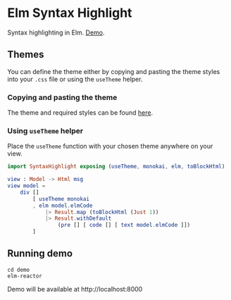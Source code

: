 # Elm Syntax Highlight

Syntax highlighting in Elm. [Demo](https://pablohirafuji.github.io/elm-syntax-highlight/).

## Themes

You can define the theme either by copying and pasting the theme styles into your `.css` file or using the `useTheme` helper.

### Copying and pasting the theme

The theme and required styles can be found [here](https://github.com/pablohirafuji/elm-syntax-highlight/blob/master/themes.md).

### Using `useTheme` helper

Place the `useTheme` function with your chosen theme anywhere on your view.

```elm
import SyntaxHighlight exposing (useTheme, monokai, elm, toBlockHtml)

view : Model -> Html msg
view model =
    div []
        [ useTheme monokai
        , elm model.elmCode
            |> Result.map (toBlockHtml (Just 1))
            |> Result.withDefault
                (pre [] [ code [] [ text model.elmCode ]])
        ]
```


## Running demo

```shell
cd demo
elm-reactor
```

Demo will be available at http://localhost:8000
